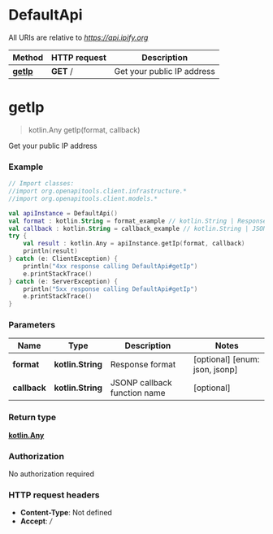 # DefaultApi

All URIs are relative to *https://api.ipify.org*

Method | HTTP request | Description
------------- | ------------- | -------------
[**getIp**](DefaultApi.md#getIp) | **GET** / | Get your public IP address


<a name="getIp"></a>
# **getIp**
> kotlin.Any getIp(format, callback)

Get your public IP address

### Example
```kotlin
// Import classes:
//import org.openapitools.client.infrastructure.*
//import org.openapitools.client.models.*

val apiInstance = DefaultApi()
val format : kotlin.String = format_example // kotlin.String | Response format
val callback : kotlin.String = callback_example // kotlin.String | JSONP callback function name
try {
    val result : kotlin.Any = apiInstance.getIp(format, callback)
    println(result)
} catch (e: ClientException) {
    println("4xx response calling DefaultApi#getIp")
    e.printStackTrace()
} catch (e: ServerException) {
    println("5xx response calling DefaultApi#getIp")
    e.printStackTrace()
}
```

### Parameters

Name | Type | Description  | Notes
------------- | ------------- | ------------- | -------------
 **format** | **kotlin.String**| Response format | [optional] [enum: json, jsonp]
 **callback** | **kotlin.String**| JSONP callback function name | [optional]

### Return type

[**kotlin.Any**](kotlin.Any.md)

### Authorization

No authorization required

### HTTP request headers

 - **Content-Type**: Not defined
 - **Accept**: */*

